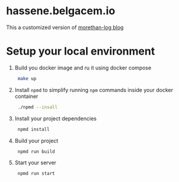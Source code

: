 # hassene.belgacem.io
This a customized version of [morethan-log blog](https://github.com/morethanmin/morethan-log)

# Setup your local environment
1. Build you docker image and ru it using docker compose
   ```sh
    make up
   ```

2. Install `npmd` to simplify running `npm` commands inside your docker container 
   ```sh
    ./npmd --insall
   ```

3. Install your project dependencies
   ```sh
    npmd install
   ```
      
4. Build your project
   ```sh
    npmd run build
   ```

5. Start your server
   ```sh
    npmd run start
   ```